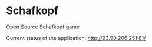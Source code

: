 # Schafkopf
Open Source Schafkopf game

Current status of the application: http://93.90.206.251:81/
